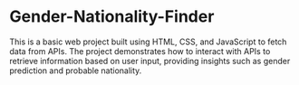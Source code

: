 # Gender-Nationality-Finder
This is a basic web project built using HTML, CSS, and JavaScript to fetch data from APIs. The project demonstrates how to interact with APIs to retrieve information based on user input, providing insights such as gender prediction and probable nationality.
